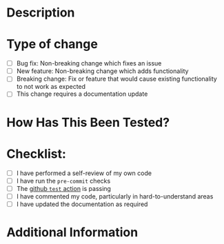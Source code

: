 # Description
<!--
Please include a summary of the change and which issue is fixed, if any.
Please also include relevant motivation and context.
-->

# Type of change
- [ ] Bug fix: Non-breaking change which fixes an issue
- [ ] New feature: Non-breaking change which adds functionality
- [ ] Breaking change: Fix or feature that would cause existing functionality to not work as expected
- [ ] This change requires a documentation update

# How Has This Been Tested?
<!--
Please describe the tests that you ran to verify your changes.
-->

# Checklist:
- [ ] I have performed a self-review of my own code
- [ ] I have run the `pre-commit` checks
- [ ] The [github `test` action](https://github.com/mepland/chance_of_showers/actions/workflows/test.yml) is passing
- [ ] I have commented my code, particularly in hard-to-understand areas
- [ ] I have updated the documentation as required

# Additional Information
